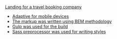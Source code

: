 <a href="https://dimariia.github.io/travel/">Landing for a travel booking company</h1>

<ul>
<li>Adaptive for mobile devices</li>
<li>The markup was written using BEM methodology</li>
<li>Gulp was used for the build</li>
<li>Sass preprocessor was used for writing styles</li>
</ul>

